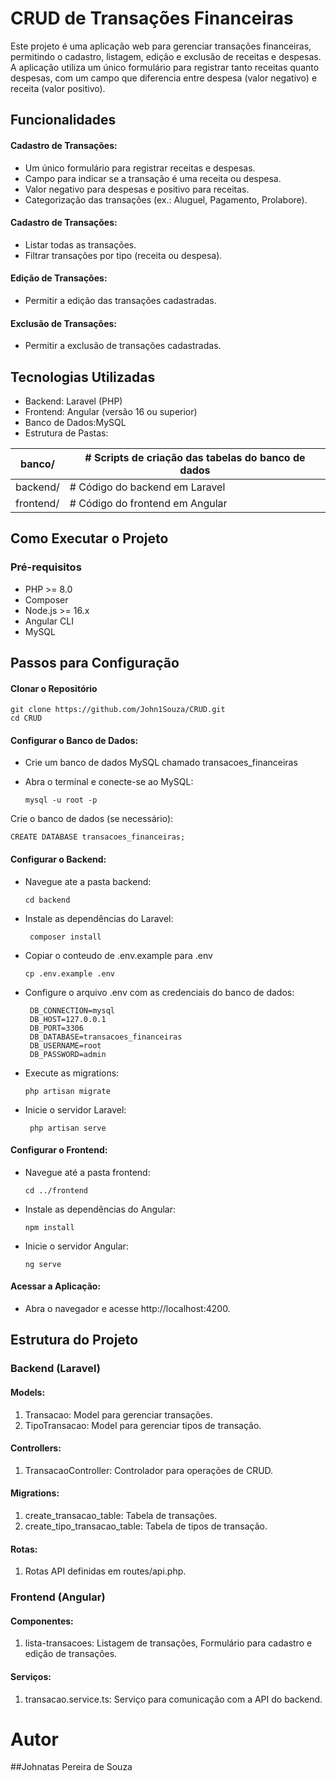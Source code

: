 # CRUD de Transações Financeiras
Este projeto é uma aplicação web para gerenciar transações financeiras, permitindo o cadastro, listagem, edição e exclusão de receitas e despesas. A aplicação utiliza um único formulário para registrar tanto receitas quanto despesas, com um campo que diferencia entre despesa (valor negativo) e receita (valor positivo).

## Funcionalidades
  #### Cadastro de Transações:
  - Um único formulário para registrar receitas e despesas.
  - Campo para indicar se a transação é uma receita ou despesa.
  - Valor negativo para despesas e positivo para receitas.
  - Categorização das transações (ex.: Aluguel, Pagamento, Prolabore).

 #### Cadastro de Transações:
  - Listar todas as transações.
  - Filtrar transações por tipo (receita ou despesa).

 #### Edição de Transações:
  - Permitir a edição das transações cadastradas.

 #### Exclusão de Transações:
  - Permitir a exclusão de transações cadastradas.

## Tecnologias Utilizadas
  - Backend: Laravel (PHP)
  - Frontend: Angular (versão 16 ou superior)
  - Banco de Dados:MySQL
  - Estrutura de Pastas:

  | banco/         |# Scripts de criação das tabelas do banco de dados |
  |----------------|---------------------------------------------------|
  |backend/        |# Código do backend em Laravel |
  |frontend/       |# Código do frontend em Angular |

## Como Executar o Projeto
### Pré-requisitos
  - PHP >= 8.0
  - Composer
  - Node.js >= 16.x
  - Angular CLI
  - MySQL

## Passos para Configuração
  #### Clonar o Repositório
  
    git clone https://github.com/John1Souza/CRUD.git
    cd CRUD
  
  #### Configurar o Banco de Dados:
  - Crie um banco de dados MySQL chamado transacoes_financeiras
  - Abra o terminal e conecte-se ao MySQL:

        mysql -u root -p

  Crie o banco de dados (se necessário):

    CREATE DATABASE transacoes_financeiras;
      
  #### Configurar o Backend:
  - Navegue ate a pasta backend:

        cd backend
       
   - Instale as dependências do Laravel:
    
          composer install
   - Copiar o conteudo de .env.example para .env

         cp .env.example .env
     
   - Configure o arquivo .env com as credenciais do banco de dados:
      
          DB_CONNECTION=mysql
          DB_HOST=127.0.0.1
          DB_PORT=3306
          DB_DATABASE=transacoes_financeiras
          DB_USERNAME=root
          DB_PASSWORD=admin
      
   - Execute as migrations:

         php artisan migrate

   - Inicie o servidor Laravel:

          php artisan serve

  #### Configurar o Frontend:
  - Navegue até a pasta frontend:

        cd ../frontend

  - Instale as dependências do Angular:
  
        npm install

  - Inicie o servidor Angular:

        ng serve

#### Acessar a Aplicação:
- Abra o navegador e acesse http://localhost:4200.
     
## Estrutura do Projeto
### Backend (Laravel)

#### Models:
1. Transacao: Model para gerenciar transações.
2. TipoTransacao: Model para gerenciar tipos de transação.
#### Controllers:
1. TransacaoController: Controlador para operações de CRUD.
#### Migrations:
1. create_transacao_table: Tabela de transações.
2. create_tipo_transacao_table: Tabela de tipos de transação.
#### Rotas:
1. Rotas API definidas em routes/api.php.

### Frontend (Angular)
#### Componentes:
  1. lista-transacoes: Listagem de transações, Formulário para cadastro e edição de transações. 
#### Serviços:
  1. transacao.service.ts: Serviço para comunicação com a API do backend.

# Autor
##Johnatas Pereira de Souza
